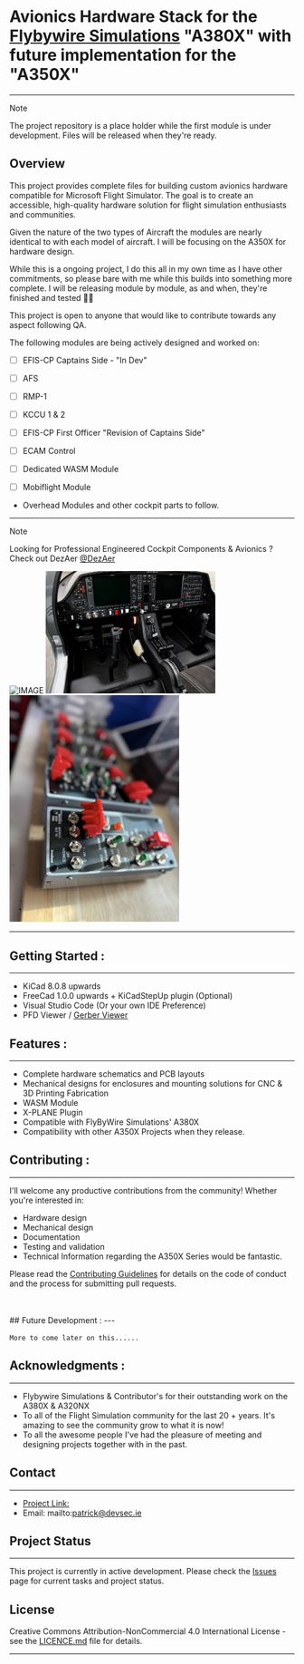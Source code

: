 # Avionics Hardware Stack for the [Flybywire Simulations](https://flybywiresim.com/) "A380X" with future implementation for the "A350X" 
---


> [!NOTE]
The project repository is a place holder while the first module is under development.
Files will be released when they're ready.

## Overview


This project provides complete files for building custom avionics hardware compatible for Microsoft Flight Simulator. The goal is to create an accessible, high-quality hardware solution for flight simulation enthusiasts and communities.


Given the nature of the two types of Aircraft the modules are nearly identical to with each model of aircraft.  I will be focusing on the A350X for hardware design.

While this is a ongoing project,  I do this all in my own time as I have other commitments, so please bare with me while this builds into something more complete.  I will be releasing module by module, as and when, they're finished and tested 👨‍🚀



This project is open to anyone that would like to contribute towards any aspect following QA. 

The following modules are being actively designed and worked on:

- [ ] EFIS-CP Captains Side - "In Dev"
- [ ] AFS 
- [ ] RMP-1
- [ ] KCCU 1 & 2
- [ ] EFIS-CP First Officer "Revision of Captains Side"
- [ ] ECAM Control
- [ ] Dedicated WASM Module 
- [ ] Mobiflight Module 


- Overhead Modules and other cockpit parts to follow.




---
> [!NOTE]
> Looking for Professional Engineered Cockpit Components & Avionics ? Check out DezAer [@DezAer](https://www.facebook.com/REALISMcockpitsimulation/)

<img src="https://scontent-dub4-1.xx.fbcdn.net/v/t39.30808-6/462467417_1065587388591294_7000626022793055900_n.png?_nc_cat=100&ccb=1-7&_nc_sid=cc71e4&_nc_ohc=oIdU5nQwMSkQ7kNvgH9xQKx&_nc_zt=23&_nc_ht=scontent-dub4-1.xx&_nc_gid=AoXgqoT7XmMblwBARJjM8DF&oh=00_AYB22LRhZPQLmpJnyFvFmDLvf7LryFX-jOfF19SU1EUymg&oe=679D61FF" alt="IMAGE" width="300"/> 

<img src="https://github.com/Pwoodlock/Airbus-A350X-A380X/blob/main/img/da-cockpitparts.png" alt="IMAGE" width="300"/> 

<img src="https://github.com/Pwoodlock/Airbus-A350X-A380X/blob/main/img/452701799_1015059266977440_5643638912357827516_n.jpg" alt="IMAGE" width="300"/> 

---


## Getting Started : 
---

- KiCad 8.0.8 upwards
- FreeCad 1.0.0 upwards + KiCadStepUp plugin (Optional)
- Visual Studio Code (Or your own IDE Preference)
- PFD Viewer / [Gerber Viewer](https://jlcpcb.com/RGE)



## Features : 
---

- Complete hardware schematics and PCB layouts
- Mechanical designs for enclosures and mounting solutions for CNC & 3D Printing Fabrication
- WASM Module
- X-PLANE Plugin
- Compatible with FlyByWire Simulations' A380X
- Compatibility with other A350X Projects when they release.

## Contributing : 
---

I'll welcome any productive contributions from the community! Whether you're interested in:

- Hardware design
- Mechanical design
- Documentation
- Testing and validation
- Technical Information regarding the A350X Series would be fantastic.

Please read the [Contributing Guidelines](CONTRIBUTING.md) for details on the code of conduct and the process for submitting pull requests.

<br>
<br   >
## Future Development :
---


```
More to come later on this......

```




## Acknowledgments :
---

- Flybywire Simulations & Contributor's for their outstanding work on the A380X & A320NX
- To all of the Flight Simulation community for the last 20 + years. It's amazing to see the community grow to what it is now!
- To all the awesome people I've had the pleasure of meeting and designing projects together with in the past.











## Contact
---
- [Project Link: ](https://github.com/Pwoodlock/Airbus-A350X-A380X)
- Email: mailto:patrick@devsec.ie


## Project Status
---
This project is currently in active development. Please check the [Issues](issues) page for current tasks and project status.


## License

Creative Commons Attribution-NonCommercial 4.0 International License - see the [LICENCE.md](LICENCE.md.md) file for details.


---
